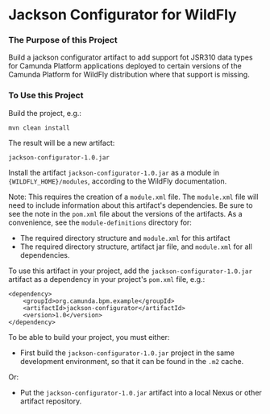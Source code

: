 # Jackson Configurator for WildFly

### The Purpose of this Project
Build a jackson configurator artifact to add support fot JSR310 data types for Camunda Platform applications deployed to certain versions of the Camunda Platform for WildFly distribution where that support is missing.

### To Use this Project
Build the project, e.g.:

`mvn clean install`

The result will be a new artifact: 

`jackson-configurator-1.0.jar`

Install the artifact `jackson-configurator-1.0.jar` as a module in `{WILDFLY_HOME}/modules`, according to the WildFly documentation.  

Note: This requires the creation of a `module.xml` file.  The `module.xml` file will need to include information about this artifact's dependencies.  Be sure to see the note in the `pom.xml` file about the versions of the artifacts.  As a convenience, see the `module-definitions` directory for:
* The required directory structure and `module.xml` for this artifact
* The required directory structure, artifact jar file, and `module.xml` for all dependencies.

To use this artifact in your project, add the `jackson-configurator-1.0.jar` artifact as a dependency in your project's `pom.xml` file, e.g.:
```
<dependency>
    <groupId>org.camunda.bpm.example</groupId>
    <artifactId>jackson-configurator</artifactId>
    <version>1.0</version>
</dependency>
```
To be able to build your project, you must either:
 
* First build the `jackson-configurator-1.0.jar` project in the same development environment, so that it can be found in the `.m2` cache.

Or:

* Put the `jackson-configurator-1.0.jar` artifact into a local Nexus or other artifact repository.
